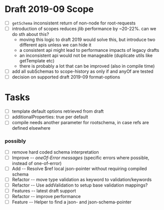 # Draft 2019-09 Scope

-   [ ] `getSchema` inconsistent return of non-node for root-requests
-   [ ] introduction of scopes reduces jlib performance by ~20-22%. can we do sth about this?
    -   moving this logic to draft 2019 would solve this, but introduce two different apis unless we can hide it
    -   a consistent api might lead to performance impacts of legacy drafts
    -   an inconsistent api would not be manageable (duplicate utils like getTemplate etc)
    -   there is probably a lot that can be improved (also in compile time)
-   [ ] add all subSchemas to scope-history as only if and anyOf are tested
-   [ ] decision on supported draft 2019-09 format-options

# Tasks

-   [ ] template default options retrieved from draft
-   [ ] additionalProperties: true per default
-   [ ] compile needs another parameter for rootschema, in case refs are defined elsewhere

### possibly

-   [ ] remove hard coded schema interpretation
-   [ ] Improve -- _oneOf-Error messages_ (specific errors where possible, instead of one-of-error)
-   [ ] Add -- Resolve $ref local json-pointer without requiring compiled schema
-   [ ] Refactor -- move type validation as keyword to validation/keywords
-   [ ] Refactor -- Use addValidation to setup base validation mappings?
-   [ ] Features -- latest draft support
-   [ ] Refactor -- improve performance
-   [ ] Feature -- Helper to find a json- and json-schema-pointer
